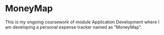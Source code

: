 # MoneyMap
This is my ongoing coursework of module Application Development where I am developing a personal expense tracker named as "MoneyMap".
